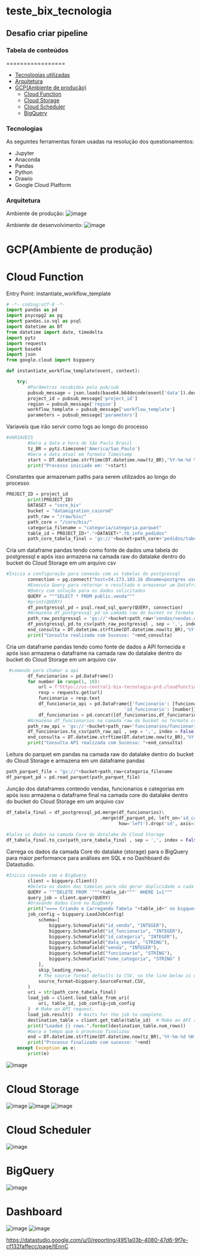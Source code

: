 # teste_bix_tecnologia
## Desafio criar pipeline
### Tabela de conteúdos
=================
<!--ts-->
  * [Tecnologias utilizadas](#Tecnologias)
  * [Arquitetura](#Arquitetura)
  * [GCP(Ambiente de produção)](#GCP(Ambiente_de_produção))
    * [Cloud Function](#Cloud-Function)
    * [Cloud Storage](#Cloud-Storage)
    * [Cloud Scheduler](#Cloud-Scheduler)
    * [BigQuery](#BigQuery) 
<!--te-->
### Tecnologias

As seguintes ferramentas foram usadas na resolução dos questionamentos:

- Jupyter
- Anaconda
- Pandas 
- Python
- Drawio
- Google Cloud Platform

### Arquitetura
Ambiente de produção:
![image](https://user-images.githubusercontent.com/73916591/193939603-2cfb2f21-074f-4a62-8dfc-800430cc307c.png)

Ambiente de desenvolvimento:
![image](https://user-images.githubusercontent.com/73916591/193939824-348dc745-5162-4552-9e3e-6860e69d5695.png)

# GCP(Ambiente de produção)
# Cloud Function
Entry Point: instantiate_workflow_template
```python
# -*- coding:utf-8 -*-
import pandas as pd
import psycopg2 as pg
import pandas.io.sql as psql
import datetime as DT
from datetime import date, timedelta
import pytz
import requests
import base64
import json
from google.cloud import bigquery

def instantiate_workflow_template(event, context):

    try:
        #Parâmetros recebidos pelo pub/sub
        pubsub_message = json.loads(base64.b64decode(event['data']).decode('utf-8'))
        project_id = pubsub_message['project_id']
        region = pubsub_message['region']
        workflow_template = pubsub_message['workflow_template']
        parameters = pubsub_message['parameters']
```
Variaveis que irão servir como logs ao longo do processo
```python
#VARIAVEIS
        #Gera a data e hora de São Paulo Brasil
        tz_BR = pytz.timezone('America/Sao_Paulo')
        #Gera a data atual em formato Timestamp
        start = DT.datetime.strftime(DT.datetime.now(tz_BR),'%Y-%m-%d %H:%M:%S')
        print("Processo iniciado em: "+start)
```
Constantes que armazenam paths para serem utilizados ao longo do processo
```python
PROJECT_ID = project_id
        print(PROJECT_ID)
        DATASET = "core_bix"
        bucket = "datamigration_caiorod"
        path_raw = "/raw/bix/"
        path_core = "/core/bix/"
        categoria_filename = "categoria/categoria.parquet"
        table_id = PROJECT_ID+"."+DATASET+".tb_info_pedidos"
        path_core_tabela_final = 'gs://'+bucket+path_core+'pedidos/tabela_final.csv'
```
Cria um dataframe pandas tendo como fonte de dados uma tabela do postgressql e após isso armazena na camada raw do datalake dentro do bucket do Cloud Storage em um arquivo csv
```python
#Inicia a configuração para conexão com as tabelas do postgressql
        connection = pg.connect("host=34.173.103.16 dbname=postgres user=junior password=|?7LXmg+FWL&,2(")
        #Executa Query para retornar o resultado e armazenar um Dataframe Pandas
        #Query com solução para os dados solicitados
        QUERY = """SELECT * FROM public.venda"""
        #print(QUERY)
        df_postgressql_pd = psql.read_sql_query(QUERY, connection)
        #Armazena df_postgressql_pd na camada raw do bucket no formato csv
        path_raw_postgressql = 'gs://'+bucket+path_raw+'vendas/vendas.csv'
        df_postgressql_pd.to_csv(path_raw_postgressql , sep = ',', index = False)
        end_consulta = DT.datetime.strftime(DT.datetime.now(tz_BR),'%Y-%m-%d %H:%M:%S')
        print("Consulta realizada com Sucesso: "+end_consulta)
```
Cria um dataframe pandas tendo como fonte de dados a API fornecida e após isso armazena o dataframe na camada raw do datalake dentro do bucket do Cloud Storage em um arquivo csv
```python
 #comando para chamar a api
        df_funcionarios = pd.DataFrame()
        for number in range(1, 10):
            url = f'https://us-central1-bix-tecnologia-prd.cloudfunctions.net/api_challenge_junior?id={number}'
            resp = requests.get(url)
            funcionario = resp.text
            df_funcionario_api = pd.DataFrame({'funcionario': [funcionario],
                                            'id_funcionario': [number]})
            df_funcionarios = pd.concat([df_funcionarios,df_funcionario_api])
        #Armazena df_funcionarios na camada raw do bucket no formato csv
        path_raw_api = 'gs://'+bucket+path_raw+'funcionarios/funcionarios.csv'
        df_funcionarios.to_csv(path_raw_api , sep = ',', index = False)
        end_consulta = DT.datetime.strftime(DT.datetime.now(tz_BR),'%Y-%m-%d %H:%M:%S')
        print("Consulta API realizada com Sucesso: "+end_consulta)
```
Leitura do parquet em pandas na camada raw do datalake dentro do bucket do Cloud Storage e armazena em um dataframe pandas
```python
path_parquet_file = "gs://"+bucket+path_raw+categoria_filename
df_parquet_pd = pd.read_parquet(path_parquet_file)
```
Junção dos dataframes contendo vendas, funcionarios e categorias em após isso armazena o dataframe final na camada core do datalake dentro do bucket do Cloud Storage em um arquivo csv
```python
df_tabela_final = df_postgressql_pd.merge(df_funcionarios)\
                                   .merge(df_parquet_pd, left_on='id_categoria', right_on='id',\
                                          how='left').drop('id', axis=1)
        
#Salva os dados na camada Core do datalake do Cloud Storage
df_tabela_final.to_csv(path_core_tabela_final , sep = ',', index = False)
```
Carrega os dados da camada Core do datalake (storage) para o BigQuery para maior performance para análises em SQL e no Dashboard do Datastudio.
```python
#Inicia conexão com o BigQuery
        client = bigquery.Client()
        #Deleta os dados das tabelas para não gerar duplicidade a cada rodada da Cloud Function
        QUERY = """DELETE FROM `"""+table_id+"""` WHERE 1=1"""
        query_job = client.query(QUERY)
        #Gravando dados Core no BigQuery 
        print("==== Criando e Carregando Tabela "+table_id+" no bigquery ====")
        job_config = bigquery.LoadJobConfig(
            schema=[
                bigquery.SchemaField("id_venda", "INTEGER"),
                bigquery.SchemaField("id_funcionario", "INTEGER"),
                bigquery.SchemaField("id_categoria", "INTEGER"),
                bigquery.SchemaField("data_venda", "STRING"),
                bigquery.SchemaField("venda", "INTEGER"),
                bigquery.SchemaField("funcionario", "STRING"),
                bigquery.SchemaField("nome_categoria", "STRING"	)
            ],
            skip_leading_rows=1,
            # The source format defaults to CSV, so the line below is optional.
            source_format=bigquery.SourceFormat.CSV,
        )
        uri = str(path_core_tabela_final)
        load_job = client.load_table_from_uri(
            uri, table_id, job_config=job_config
        )  # Make an API request.
        load_job.result()  # Waits for the job to complete.
        destination_table = client.get_table(table_id)  # Make an API request.
        print("Loaded {} rows.".format(destination_table.num_rows))
        #Gera o tempo que o processo finalizou
        end = DT.datetime.strftime(DT.datetime.now(tz_BR),'%Y-%m-%d %H:%M:%S')
        print("Processo finalizado com sucesso: "+end)
    except Exception as e:
        print(e)
```
![image](https://user-images.githubusercontent.com/73916591/193907495-b1fe9dfb-91f1-454e-a120-0336559a294b.png)

# Cloud Storage

![image](https://user-images.githubusercontent.com/73916591/193907708-d00a5298-ca10-4af5-9b5a-7ca69d810f6a.png)
![image](https://user-images.githubusercontent.com/73916591/193907865-3887436a-3550-4edf-b4b0-c4ef3fd79b6b.png)
![image](https://user-images.githubusercontent.com/73916591/193907947-b773e01a-7fc9-4d53-a795-76b0101d9a0f.png)

# Cloud Scheduler

![image](https://user-images.githubusercontent.com/73916591/193908937-406b72bc-2408-4c05-832e-3ef32d052192.png)

# BigQuery

![image](https://user-images.githubusercontent.com/73916591/193910040-75d5e3d0-2a4b-4356-99d0-aab9272a367f.png)

# Dashboard

![image](https://user-images.githubusercontent.com/73916591/193941306-e32604e7-2314-4f62-8591-ebbb5317d91c.png)
![image](https://user-images.githubusercontent.com/73916591/193941363-ee4d7d65-d259-440b-9d30-538748ff9803.png)


https://datastudio.google.com/u/0/reporting/4951a03b-4080-47d6-9f7e-cf132faffecc/page/tEnnC
